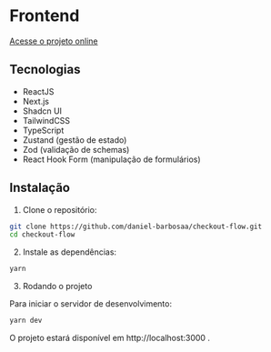 # Frontend 

[Acesse o projeto online](https://checkout-flow-nine.vercel.app/catalog)

## Tecnologias

- ReactJS  
- Next.js  
- Shadcn UI  
- TailwindCSS  
- TypeScript  
- Zustand (gestão de estado)  
- Zod (validação de schemas)  
- React Hook Form (manipulação de formulários)

## Instalação

1. Clone o repositório:

```bash
git clone https://github.com/daniel-barbosaa/checkout-flow.git
cd checkout-flow
````

2. Instale as dependências:

```bash
yarn
````

3. Rodando o projeto

Para iniciar o servidor de desenvolvimento:

```bash
yarn dev
````

O projeto estará disponível em http://localhost:3000
.
